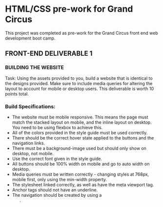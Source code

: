 # HTML/CSS pre-work for Grand Circus

This project was completed as pre-work for the Grand Circus front end web development boot camp.

## FRONT-END DELIVERABLE 1

### BUILDING THE WEBSITE

Task: Using the assets provided to you, build a website that is identical to the designs provided. Make sure to include media queries for altering the layout to account for mobile or desktop users. This deliverable is worth 10 points total.

### Build Specifications:

* The website must be mobile responsive. This means the page must match the stacked layout on mobile, and the inline layout on desktop. You need to be using flexbox to achieve this.
* All of the colors provided in the style guide must be used correctly.
* There should be the correct hover state applied to the buttons and the navigation links.
* There must be a background-image used but should only show on desktop, not mobile.
* Use the correct font given in the style guide.
* All buttons should be 100% width on mobile and go to auto width on desktop.
* Media queries must be written correctly - changing styles at 768px, mobile first, only using the min-width property.
* The stylesheet linked correctly, as well as have the meta viewport tag.
* Anchor tags should not have an underline.
* The navigation should be created by using a <ul>.
